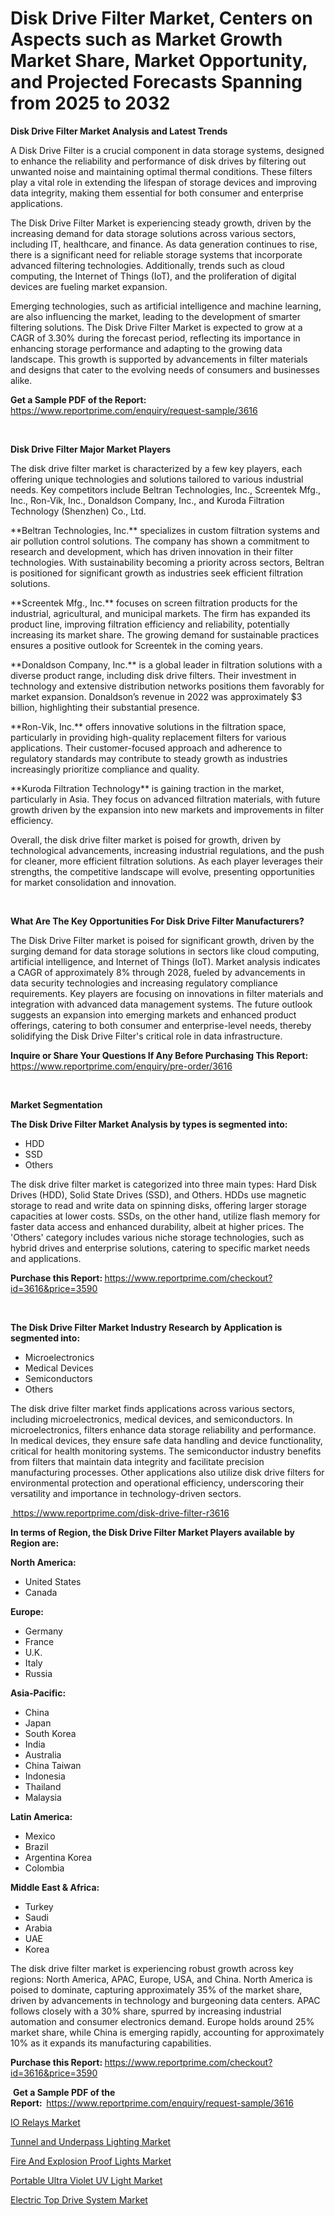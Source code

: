 <p><h1>Disk Drive Filter Market, Centers on Aspects such as Market Growth Market Share, Market Opportunity, and Projected Forecasts Spanning from 2025 to 2032</h1></p><p><strong>Disk Drive Filter Market Analysis and Latest Trends</strong></p>
<p><p>A Disk Drive Filter is a crucial component in data storage systems, designed to enhance the reliability and performance of disk drives by filtering out unwanted noise and maintaining optimal thermal conditions. These filters play a vital role in extending the lifespan of storage devices and improving data integrity, making them essential for both consumer and enterprise applications.</p><p>The Disk Drive Filter Market is experiencing steady growth, driven by the increasing demand for data storage solutions across various sectors, including IT, healthcare, and finance. As data generation continues to rise, there is a significant need for reliable storage systems that incorporate advanced filtering technologies. Additionally, trends such as cloud computing, the Internet of Things (IoT), and the proliferation of digital devices are fueling market expansion.</p><p>Emerging technologies, such as artificial intelligence and machine learning, are also influencing the market, leading to the development of smarter filtering solutions. The Disk Drive Filter Market is expected to grow at a CAGR of 3.30% during the forecast period, reflecting its importance in enhancing storage performance and adapting to the growing data landscape. This growth is supported by advancements in filter materials and designs that cater to the evolving needs of consumers and businesses alike.</p></p>
<p><strong>Get a Sample PDF of the Report:&nbsp;</strong> <a href="https://www.reportprime.com/enquiry/request-sample/3616?utm_campaign=1906&utm_medium=2&utm_source=Github&utm_content=ia&utm_term=18032025&utm_id=disk-drive-filter">https://www.reportprime.com/enquiry/request-sample/3616</a></p>
<p>&nbsp;</p>
<p><strong>Disk Drive Filter Major Market Players</strong></p>
<p><p>The disk drive filter market is characterized by a few key players, each offering unique technologies and solutions tailored to various industrial needs. Key competitors include Beltran Technologies, Inc., Screentek Mfg., Inc., Ron-Vik, Inc., Donaldson Company, Inc., and Kuroda Filtration Technology (Shenzhen) Co., Ltd.</p><p>**Beltran Technologies, Inc.** specializes in custom filtration systems and air pollution control solutions. The company has shown a commitment to research and development, which has driven innovation in their filter technologies. With sustainability becoming a priority across sectors, Beltran is positioned for significant growth as industries seek efficient filtration solutions.</p><p>**Screentek Mfg., Inc.** focuses on screen filtration products for the industrial, agricultural, and municipal markets. The firm has expanded its product line, improving filtration efficiency and reliability, potentially increasing its market share. The growing demand for sustainable practices ensures a positive outlook for Screentek in the coming years.</p><p>**Donaldson Company, Inc.** is a global leader in filtration solutions with a diverse product range, including disk drive filters. Their investment in technology and extensive distribution networks positions them favorably for market expansion. Donaldson’s revenue in 2022 was approximately $3 billion, highlighting their substantial presence.</p><p>**Ron-Vik, Inc.** offers innovative solutions in the filtration space, particularly in providing high-quality replacement filters for various applications. Their customer-focused approach and adherence to regulatory standards may contribute to steady growth as industries increasingly prioritize compliance and quality.</p><p>**Kuroda Filtration Technology** is gaining traction in the market, particularly in Asia. They focus on advanced filtration materials, with future growth driven by the expansion into new markets and improvements in filter efficiency.</p><p>Overall, the disk drive filter market is poised for growth, driven by technological advancements, increasing industrial regulations, and the push for cleaner, more efficient filtration solutions. As each player leverages their strengths, the competitive landscape will evolve, presenting opportunities for market consolidation and innovation.</p></p>
<p>&nbsp;</p>
<p><strong>What Are The Key Opportunities For Disk Drive Filter Manufacturers?</strong></p>
<p><p>The Disk Drive Filter market is poised for significant growth, driven by the surging demand for data storage solutions in sectors like cloud computing, artificial intelligence, and Internet of Things (IoT). Market analysis indicates a CAGR of approximately 8% through 2028, fueled by advancements in data security technologies and increasing regulatory compliance requirements. Key players are focusing on innovations in filter materials and integration with advanced data management systems. The future outlook suggests an expansion into emerging markets and enhanced product offerings, catering to both consumer and enterprise-level needs, thereby solidifying the Disk Drive Filter's critical role in data infrastructure.</p></p>
<p><strong>Inquire or Share Your Questions If Any Before Purchasing This Report:</strong> <a href="https://www.reportprime.com/enquiry/pre-order/3616?utm_campaign=1906&utm_medium=2&utm_source=Github&utm_content=ia&utm_term=18032025&utm_id=disk-drive-filter">https://www.reportprime.com/enquiry/pre-order/3616</a></p>
<p>&nbsp;</p>
<p><strong>Market Segmentation</strong></p>
<p><strong>The Disk Drive Filter Market Analysis by types is segmented into:</strong></p>
<p><ul><li>HDD</li><li>SSD</li><li>Others</li></ul></p>
<p><p>The disk drive filter market is categorized into three main types: Hard Disk Drives (HDD), Solid State Drives (SSD), and Others. HDDs use magnetic storage to read and write data on spinning disks, offering larger storage capacities at lower costs. SSDs, on the other hand, utilize flash memory for faster data access and enhanced durability, albeit at higher prices. The 'Others' category includes various niche storage technologies, such as hybrid drives and enterprise solutions, catering to specific market needs and applications.</p></p>
<p><strong>Purchase this Report:&nbsp;</strong><a href="https://www.reportprime.com/checkout?id=3616&price=3590&utm_campaign=1906&utm_medium=2&utm_source=Github&utm_content=ia&utm_term=18032025&utm_id=disk-drive-filter">https://www.reportprime.com/checkout?id=3616&price=3590</a></p>
<p>&nbsp;</p>
<p><strong>The Disk Drive Filter Market Industry Research by Application is segmented into:</strong></p>
<p><ul><li>Microelectronics</li><li>Medical Devices</li><li>Semiconductors</li><li>Others</li></ul></p>
<p><p>The disk drive filter market finds applications across various sectors, including microelectronics, medical devices, and semiconductors. In microelectronics, filters enhance data storage reliability and performance. In medical devices, they ensure safe data handling and device functionality, critical for health monitoring systems. The semiconductor industry benefits from filters that maintain data integrity and facilitate precision manufacturing processes. Other applications also utilize disk drive filters for environmental protection and operational efficiency, underscoring their versatility and importance in technology-driven sectors.</p></p>
<p><a href="https://www.reportprime.com/disk-drive-filter-r3616?utm_campaign=1906&utm_medium=2&utm_source=Github&utm_content=ia&utm_term=18032025&utm_id=disk-drive-filter">&nbsp;https://www.reportprime.com/disk-drive-filter-r3616</a></p>
<p><strong>In terms of Region, the Disk Drive Filter Market Players available by Region are:</strong></p>
<p>
    <p> <strong> North America: </strong>
        <ul>
            <li>United States</li>
            <li>Canada</li>
        </ul>
        </p> 
    <p> <strong> Europe: </strong>
        <ul>
            <li>Germany</li>
            <li>France</li>
            <li>U.K.</li>
            <li>Italy</li>
            <li>Russia</li>
        </ul>
        </p> 
    <p> <strong> Asia-Pacific: </strong>
        <ul>
            <li>China</li>
            <li>Japan</li>
            <li>South Korea</li>
            <li>India</li>
            <li>Australia</li>
            <li>China Taiwan</li>
            <li>Indonesia</li>
            <li>Thailand</li>
            <li>Malaysia</li>
        </ul>
        </p> 
    <p> <strong> Latin America: </strong>
        <ul>
            <li>Mexico</li>
            <li>Brazil</li>
            <li>Argentina Korea</li>
            <li>Colombia</li>
        </ul>
        </p> 
    <p> <strong> Middle East & Africa: </strong>
        <ul>
            <li>Turkey</li>
            <li>Saudi</li>
            <li>Arabia</li>
            <li>UAE</li>
            <li>Korea</li>
        </ul>
    </p>
    </p>
<p><p>The disk drive filter market is experiencing robust growth across key regions: North America, APAC, Europe, USA, and China. North America is poised to dominate, capturing approximately 35% of the market share, driven by advancements in technology and burgeoning data centers. APAC follows closely with a 30% share, spurred by increasing industrial automation and consumer electronics demand. Europe holds around 25% market share, while China is emerging rapidly, accounting for approximately 10% as it expands its manufacturing capabilities.</p></p>
<p><strong>Purchase this Report: </strong><a href="https://www.reportprime.com/checkout?id=3616&price=3590&utm_campaign=1906&utm_medium=2&utm_source=Github&utm_content=ia&utm_term=18032025&utm_id=disk-drive-filter">https://www.reportprime.com/checkout?id=3616&price=3590</a></p>
<p>&nbsp;<strong>Get a Sample PDF of the Report:&nbsp;&nbsp;</strong><a href="https://www.reportprime.com/enquiry/request-sample/3616?utm_campaign=1906&utm_medium=2&utm_source=Github&utm_content=ia&utm_term=18032025&utm_id=disk-drive-filter">https://www.reportprime.com/enquiry/request-sample/3616</a></p>
<p><strong></strong></p>
<p><p><a href="https://github.com/leijavaagexo/Market-Research-Report-List-1/blob/main/io-relays-market.md?utm_campaign=1906&utm_medium=2&utm_source=Github&utm_content=ia&utm_term=18032025&utm_id=disk-drive-filter">IO Relays Market</a></p><p><a href="https://github.com/kaddahblejc/Market-Research-Report-List-1/blob/main/tunnel-and-underpass-lighting-market.md?utm_campaign=1906&utm_medium=2&utm_source=Github&utm_content=ia&utm_term=18032025&utm_id=disk-drive-filter">Tunnel and Underpass Lighting Market</a></p><p><a href="https://github.com/wakerizaak8g/Market-Research-Report-List-1/blob/main/fire-and-explosion-proof-lights-market.md?utm_campaign=1906&utm_medium=2&utm_source=Github&utm_content=ia&utm_term=18032025&utm_id=disk-drive-filter">Fire And Explosion Proof Lights Market</a></p><p><a href="https://github.com/abidomamen/Market-Research-Report-List-1/blob/main/portable-ultra-violet-uv-light-market.md?utm_campaign=1906&utm_medium=2&utm_source=Github&utm_content=ia&utm_term=18032025&utm_id=disk-drive-filter">Portable Ultra Violet UV Light Market</a></p><p><a href="https://github.com/tanckfelli84/Market-Research-Report-List-1/blob/main/electric-top-drive-system-market.md?utm_campaign=1906&utm_medium=2&utm_source=Github&utm_content=ia&utm_term=18032025&utm_id=disk-drive-filter">Electric Top Drive System Market</a></p></p>